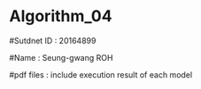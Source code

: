 # Algorithm_04

#Sutdnet ID : 20164899 

#Name : Seung-gwang ROH

#pdf files : include execution result of each model

